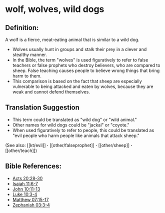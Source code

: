 # wolf, wolves, wild dogs #

## Definition: ##

A wolf is a fierce, meat-eating animal that is similar to a wild dog.

* Wolves usually hunt in groups and stalk their prey in a clever and stealthy manner.
* In the Bible, the term "wolves" is used figuratively to refer to false teachers or false prophets who destroy believers, who are compared to sheep. False teaching causes people to believe wrong things that bring harm to them.
* This comparison is based on the fact that sheep are especially vulnerable to being attacked and eaten by wolves, because they are weak and cannot defend themselves.

## Translation Suggestion ##

* This term could be translated as "wild dog" or "wild animal."
* Other names for wild dogs could be "jackal" or "coyote."
* When used figuratively to refer to people, this could be translated as "evil people who harm people like animals that attack sheep."

(See also: [[kt/evil]] **·** [[other/falseprophet]] **·** [[other/sheep]] **·** [[other/teach]])

## Bible References: ##

* [Acts 20:28-30](en/tn/act/help/20/28)
* [Isaiah 11:6-7](en/tn/isa/help/11/06)
* [John 10:11-13](en/tn/jhn/help/10/11)
* [Luke 10:3-4](en/tn/luk/help/10/03)
* [Matthew 07:15-17](en/tn/mat/help/07/15)
* [Zephaniah 03:3-4](en/tn/zep/help/03/03)